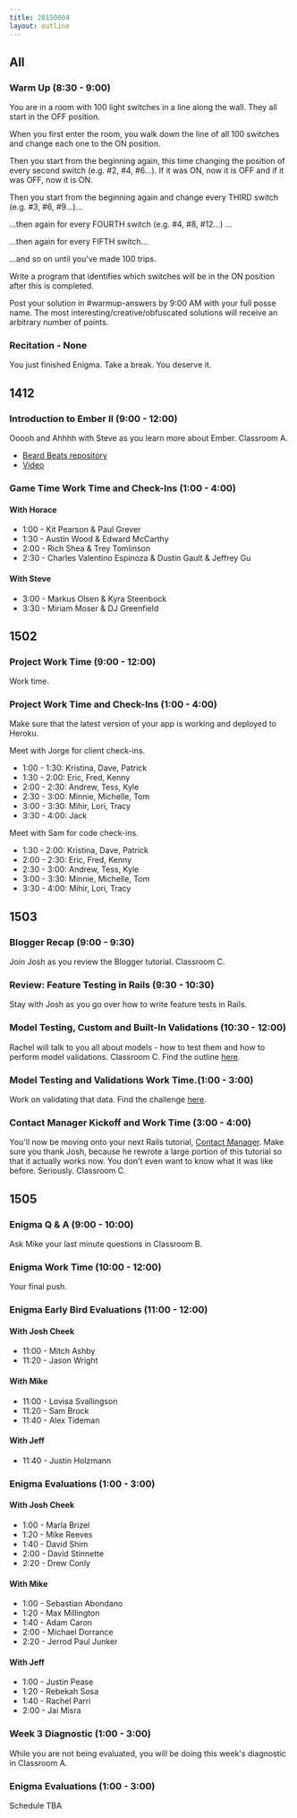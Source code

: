 ```yaml
---
title: 20150604
layout: outline
---
```



## All

### Warm Up (8:30 - 9:00)

You are in a room with 100 light switches in a line along the wall.
They all start in the OFF position.

When you first enter the room, you walk down the line of all 100 switches
and change each one to the ON position.

Then you start from the beginning again, this time changing
the position of every second switch (e.g. #2, #4, #6...).
If it was ON, now it is OFF and if it was OFF, now it is ON.

Then you start from the beginning again and change every THIRD switch (e.g. #3, #6, #9…)...

...then again for every FOURTH switch (e.g. #4, #8, #12…) ...

...then again for every FIFTH switch...

...and so on until you've made 100 trips.

Write a program that identifies which switches will be in the ON position after this is completed.

Post your solution in #warmup-answers by 9:00 AM with your full posse name.
The most interesting/creative/obfuscated solutions will receive an arbitrary number of points.

### Recitation - None

You just finished Enigma. Take a break. You deserve it.


## 1412

### Introduction to Ember II (9:00 - 12:00)

Ooooh and Ahhhh with Steve as you learn more about Ember. Classroom A.

* [Beard Beats repository](https://github.com/turingschool-examples/beard-beats)
* [Video](https://vimeo.com/124239771)

### Game Time Work Time and Check-Ins (1:00 - 4:00)

#### With Horace

* 1:00 - Kit Pearson & Paul Grever
* 1:30 - Austin Wood & Edward McCarthy
* 2:00 - Rich Shea & Trey Tomlinson
* 2:30 - Charles Valentino Espinoza & Dustin Gault & Jeffrey Gu

#### With Steve

* 3:00 - Markus Olsen & Kyra Steenbock
* 3:30 - Miriam Moser & DJ Greenfield


## 1502

### Project Work Time (9:00 - 12:00)

Work time.

### Project Work Time and Check-Ins (1:00 - 4:00)

Make sure that the latest version of your app is working and deployed to Heroku.

Meet with Jorge for client check-ins.

* 1:00 - 1:30: Kristina, Dave, Patrick
* 1:30 - 2:00: Eric, Fred, Kenny
* 2:00 - 2:30: Andrew, Tess, Kyle
* 2:30 - 3:00: Minnie, Michelle, Tom
* 3:00 - 3:30: Mihir, Lori, Tracy
* 3:30 - 4:00: Jack

Meet with Sam for code check-ins.

* 1:30 - 2:00: Kristina, Dave, Patrick
* 2:00 - 2:30: Eric, Fred, Kenny
* 2:30 - 3:00: Andrew, Tess, Kyle
* 3:00 - 3:30: Minnie, Michelle, Tom
* 3:30 - 4:00: Mihir, Lori, Tracy

## 1503

### Blogger Recap (9:00 - 9:30)

Join Josh as you review the Blogger tutorial. Classroom C.

### Review: Feature Testing in Rails (9:30 - 10:30)

Stay with Josh as you go over how to write feature tests in Rails.

### Model Testing, Custom and Built-In Validations (10:30 - 12:00)

Rachel will talk to you all about models - how to test them and how to perform model validations. Classroom C. Find the outline [here](https://github.com/turingschool/lesson_plans/blob/master/ruby_02-web_applications_with_ruby/model_testing_in_rails.markdown). 

### Model Testing and Validations Work Time.(1:00 - 3:00)

Work on validating that data. Find the challenge [here](https://github.com/turingschool/challenges/blob/master/model_testing_rails.markdown). 

### Contact Manager Kickoff and Work Time (3:00 - 4:00)

You'll now be moving onto your next Rails tutorial, [Contact Manager](http://tutorials.jumpstartlab.com/projects/contact_manager.html). Make sure you thank Josh, because
he rewrote a large portion of this tutorial so that it actually works now. You don't even
want to know what it was like before. Seriously. Classroom C.


## 1505

### Enigma Q & A (9:00 - 10:00)

Ask Mike your last minute questions in Classroom B.

### Enigma Work Time (10:00 - 12:00)

Your final push.

### Enigma Early Bird Evaluations (11:00 - 12:00)

#### With Josh Cheek
* 11:00 - Mitch Ashby
* 11:20 - Jason Wright

#### With Mike
* 11:00 - Lovisa Svallingson
* 11:20 - Sam Brock
* 11:40 - Alex Tideman

#### With Jeff
* 11:40 - Justin Holzmann

### Enigma Evaluations (1:00 - 3:00)

#### With Josh Cheek
* 1:00 - Marla Brizel
* 1:20 - Mike Reeves
* 1:40 - David Shim
* 2:00 - David Stinnette
* 2:20 - Drew Conly

#### With Mike
* 1:00 - Sebastian Abondano
* 1:20 - Max Millington
* 1:40 - Adam Caron
* 2:00 - Michael Dorrance
* 2:20 - Jerrod Paul Junker

#### With Jeff
* 1:00 - Justin Pease
* 1:20 - Rebekah Sosa
* 1:40 - Rachel Parri
* 2:00 - Jai Misra

### Week 3 Diagnostic (1:00 - 3:00)

While you are not being evaluated, you will be doing this week's diagnostic in Classroom A.

### Enigma Evaluations (1:00 - 3:00)

Schedule TBA
